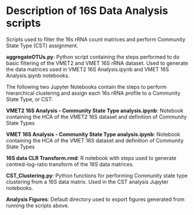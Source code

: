 # Description of 16S Data Analysis scripts

Scripts used to filter the 16s rRNA count matrices and perform Community State Type (CST) assignment.

**aggregateOTUs.py**: Python script containing the steps performed to do basic filtering of the VMET2 and VMET 16S rRNA dataset. 
Used to generate the data matrices used in VMET2 16S Analysis.ipynb and VMET 16S Analysis.ipynb notebooks.

The following two Jupyter Notebooks contain the steps to perform hierarchical clustering and assign each 16s rRNA profile to a Community 
State Type, or CST:

**VMET2 16S Analysis - Community State Type analysis.ipynb**: Notebook containing the HCA of the VMET2 16S dataset and definition of Community State Types

**VMET 16S Analysis - Community State Type analysis.ipynb**: Notebook containing the HCA of the VMET 16S dataset and definition of Community State Types

**16S data CLR Transform.rmd**: R notebook with steps used to generate centred-log-ratio transform of the 16S data matrices.

**CST_Clustering.py**: Python functions for performing Community state type clustering from a 16S data matrix. 
Used in the CST analysis Jupyter notebooks.

**Analysis Figures**: Default directory used to export figures generated from running the scripts above.

